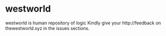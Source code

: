 # westworld
westworld is human repository of logic
Kindly give your http://feedback on thewestworld.xyz in the issues sections.

